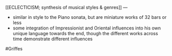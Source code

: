 [[ECLECTICISM; synthesis of musical styles & genres]] —
- similar in style to the Piano sonata, but are miniature works of 32 bars or less
- some integration of Impressionist and Oriental influences into his own unique language towards the end, though the different works across time demonstrate different influences

#Griffes 